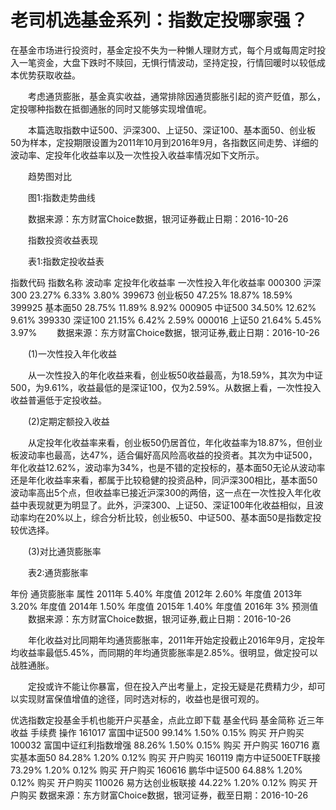 # 老司机选基金系列：指数定投哪家强？

在基金市场进行投资时，基金定投不失为一种懒人理财方式，每个月或每周定时投入一笔资金，大盘下跌时不赎回，无惧行情波动，坚持定投，行情回暖时以较低成本优势获取收益。

　　考虑通货膨胀，基金真实收益，通常排除因通货膨胀引起的资产贬值，那么，定投哪种指数在抵御通胀的同时又能够实现增值呢。


　　本篇选取指数中证500、沪深300、上证50、深证100、基本面50、创业板50为样本，定投期限设置为2011年10月到2016年9月，各指数区间走势、详细的波动率、定投年化收益率以及一次性投入收益率情况如下文所示。

　　趋势图对比

　　图1:指数走势曲线


　　数据来源：东方财富Choice数据，银河证券截止日期：2016-10-26

　　指数投资收益表现

　　表1:指数定投收益表

指数代码	指数名称	波动率	定投年化收益率	一次性投入年化收益率
000300	沪深300	23.27%	6.33%	3.80%
399673	创业板50	47.25%	18.87%	18.59%
399925	基本面50	28.75%	11.89%	8.92%
000905	中证500	34.50%	12.62%	9.61%
399330	深证100	21.15%	6.42%	2.59%
000016	上证50	21.64%	5.45%	3.97%
　　数据来源：东方财富Choice数据，银河证券,截止日期：2016-10-26

　　(1)一次性投入年化收益

　　从一次性投入的年化收益来看，创业板50收益最高，为18.59%，其次为中证500，为9.61%，收益最低的是深证100，仅为2.59%。从数据上看，一次性投入收益普遍低于定投收益。

　　(2)定期定额投入收益

　　从定投年化收益率来看，创业板50仍居首位，年化收益率为18.87%，但创业板波动率也最高，达47%，适合偏好高风险高收益的投资者。其次为中证500，年化收益12.62%，波动率为34%，也是不错的定投标的，基本面50无论从波动率还是年化收益率来看，都属于比较稳健的投资品种，同沪深300相比，基本面50波动率高出5个点，但收益率已接近沪深300的两倍，这一点在一次性投入年化收益中表现就更为明显了。此外，沪深300、上证50、深证100年化收益相似，且波动率均在20%以上，综合分析比较，创业板50、中证500、基本面50是指数定投较优选择。

　　(3)对比通货膨胀率

　　表2:通货膨胀率

年份	通货膨胀率	属性
2011年	5.40%	年度值
2012年	2.60%	年度值
2013年	3.20%	年度值
2014年	1.50%	年度值
2015年	1.40%	年度值
2016年	3%	预测值
　　数据来源：东方财富Choice数据，银河证券,截止日期：2016-10-26

　　年化收益对比同期年均通货膨胀率，2011年开始定投截止2016年9月，定投年均收益率最低5.45%，而同期的年均通货膨胀率是2.85%。很明显，做定投可以战胜通胀。

　　定投或许不能让你暴富，但在投入产出考量上，定投无疑是花费精力少，却可以实现财富保值增值的途径，同时选对标的，收益也是很可观的。

优选指数定投基金手机也能开户买基金，点此立即下载
基金代码	基金简称	近三年收益	手续费	操作
161017	富国中证500	99.14%	1.50% 0.15%	购买 开户购买
100032	富国中证红利指数增强	88.26%	1.50% 0.15%	购买 开户购买
160716	嘉实基本面50	84.28%	1.20% 0.12%	购买 开户购买
160119	南方中证500ETF联接	73.29%	1.20% 0.12%	购买 开户购买
160616	鹏华中证500	64.88%	1.20% 0.12%	购买 开户购买
110026	易方达创业板联接	44.22%	1.20% 0.12%	购买 开户购买
数据来源：东方财富Choice数据，银河证券，截至日期：2016-10-26
